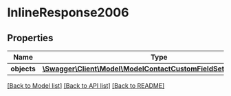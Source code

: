 # InlineResponse2006

## Properties
Name | Type | Description | Notes
------------ | ------------- | ------------- | -------------
**objects** | [**\Swagger\Client\Model\ModelContactCustomFieldSettingResponse[]**](ModelContactCustomFieldSettingResponse.md) |  | [optional] 

[[Back to Model list]](../../README.md#documentation-for-models) [[Back to API list]](../../README.md#documentation-for-api-endpoints) [[Back to README]](../../README.md)

